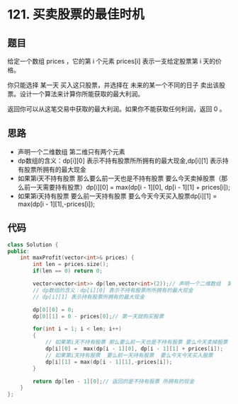 # 121. 买卖股票的最佳时机

## 题目
给定一个数组 prices ，它的第 i 个元素 prices[i] 表示一支给定股票第 i 天的价格。

你只能选择 某一天 买入这只股票，并选择在 未来的某一个不同的日子 卖出该股票。设计一个算法来计算你所能获取的最大利润。

返回你可以从这笔交易中获取的最大利润。如果你不能获取任何利润，返回 0 。

## 思路

* 声明一个二维数组  第二维只有两个元素
* dp数组的含义：dp[i][0] 表示不持有股票所所拥有的最大现金,dp[i][1] 表示持有股票所拥有的最大现金
* 如果第i天不持有股票 那么要么前一天也是不持有股票 要么今天卖掉股票（那么前一天需要持有股票）dp[i][0] =  max(dp[i - 1][0], dp[i - 1][1] + prices[i]);
* 如果第i天持有股票  要么前一天持有股票  要么今天今天买入股票dp[i][1] = max(dp[i - 1][1],-prices[i]);


## 代码
```cpp
class Solution {
public:
    int maxProfit(vector<int>& prices) {
        int len = prices.size();
        if(len == 0) return 0;

        vector<vector<int>> dp(len,vector<int>(2));// 声明一个二维数组  第二维只有两个元素
        // dp数组的含义：dp[i][0] 表示不持有股票所所拥有的最大现金
        // dp[i][1] 表示持有股票所拥有的最大现金

        dp[0][0] = 0;
        dp[0][1] = 0 - prices[0];// 第一天就购买股票

        for(int i = 1; i < len; i++)
        {
            // 如果第i天不持有股票 那么要么前一天也是不持有股票 要么今天卖掉股票（那么前一天需要持有股票）
            dp[i][0] =  max(dp[i - 1][0], dp[i - 1][1] + prices[i]);
            // 如果第i天持有股票  要么前一天持有股票  要么今天今天买入股票
            dp[i][1] = max(dp[i - 1][1],-prices[i]);
        }

        return dp[len - 1][0];// 返回的是不持有股票 所拥有的现金
    }
};

```
